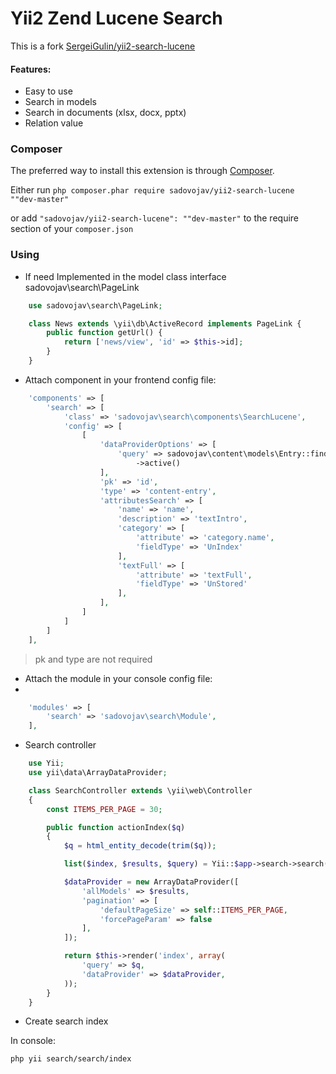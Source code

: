 # Yii2 Zend Lucene Search

This is a fork [SergeiGulin/yii2-search-lucene](https://github.com/SergeiGulin/yii2-search-lucene)

#### Features:
- Easy to use
- Search in models
- Search in documents (xlsx, docx, pptx)
- Relation value

### Composer

The preferred way to install this extension is through [Composer](http://getcomposer.org/).

Either run ```php composer.phar require sadovojav/yii2-search-lucene ""dev-master"```

or add ```"sadovojav/yii2-search-lucene": ""dev-master"``` to the require section of your ```composer.json```

### Using

* If need Implemented in the model class interface sadovojav\search\PageLink

```php
    use sadovojav\search\PageLink;

    class News extends \yii\db\ActiveRecord implements PageLink {
        public function getUrl() {
            return ['news/view', 'id' => $this->id];
        }
    }
```

* Attach component in your frontend config file:

```php
    'components' => [
        'search' => [
            'class' => 'sadovojav\search\components\SearchLucene',
            'config' => [
                [
                    'dataProviderOptions' => [
                        'query' => sadovojav\content\models\Entry::find()
                            ->active()
                    ],
                    'pk' => 'id',
                    'type' => 'content-entry',
                    'attributesSearch' => [
                        'name' => 'name',
                        'description' => 'textIntro',
                        'category' => [
                            'attribute' => 'category.name',
                            'fieldType' => 'UnIndex'
                        ],
                        'textFull' => [
                            'attribute' => 'textFull',
                            'fieldType' => 'UnStored'
                        ],
                    ],
                ]
            ]
        ]
    ],
```
> pk and type are not required

* Attach the module in your console config file:
* 
```php
    'modules' => [
        'search' => 'sadovojav\search\Module',
    ],
```

* Search controller

```php
    use Yii;
    use yii\data\ArrayDataProvider;

    class SearchController extends \yii\web\Controller
    {
        const ITEMS_PER_PAGE = 30;

        public function actionIndex($q)
        {
            $q = html_entity_decode(trim($q));

            list($index, $results, $query) = Yii::$app->search->search($q);

            $dataProvider = new ArrayDataProvider([
                'allModels' => $results,
                'pagination' => [
                    'defaultPageSize' => self::ITEMS_PER_PAGE,
                    'forcePageParam' => false
                ],
            ]);

            return $this->render('index', array(
                'query' => $q,
                'dataProvider' => $dataProvider,
            ));
        }
    }
```
* Create search index

In console:

```php yii search/search/index```
